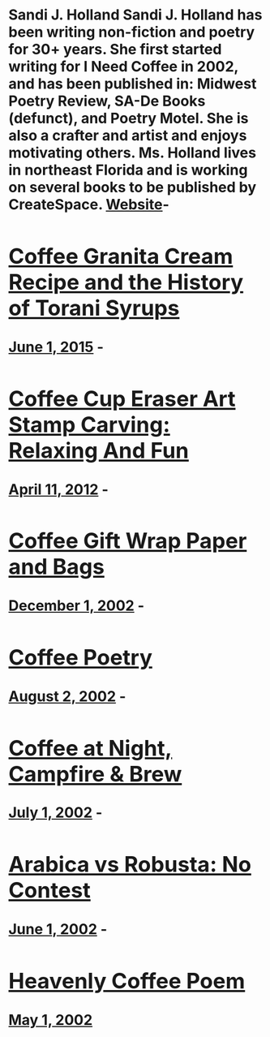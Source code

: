 # Sandi J. Holland Sandi J. Holland has been writing non-fiction and poetry for 30+ years. She first started writing for I Need Coffee in 2002, and has been published in: Midwest Poetry Review, SA-De Books (defunct), and Poetry Motel. She is also a crafter and artist and enjoys motivating others. Ms. Holland lives in northeast Florida and is working on several books to be published by CreateSpace. [Website](https://www.printaphoria.com/)- [<h2>Coffee Granita Cream Recipe and the History of Torani Syrups</h2>June 1, 2015](https://ineedcoffee.com/coffee-granita-cream-recipe-and-the-history-of-torani-syrups/) - [<h2>Coffee Cup Eraser Art Stamp Carving: Relaxing And Fun</h2>April 11, 2012](https://ineedcoffee.com/coffee-cup-eraser-art-stamp-carving-relaxing-and-fun/) - [<h2>Coffee Gift Wrap Paper and Bags</h2>December 1, 2002](https://ineedcoffee.com/coffee-gift-wrap-paper-and-bags/) - [<h2>Coffee Poetry</h2>August 2, 2002](https://ineedcoffee.com/coffee-poetry/) - [<h2>Coffee at Night, Campfire & Brew</h2>July 1, 2002](https://ineedcoffee.com/coffee-at-night-campfire-brew/) - [<h2>Arabica vs Robusta: No Contest</h2>June 1, 2002](https://ineedcoffee.com/arabica-vs-robusta-no-contest/) - [<h2>Heavenly Coffee Poem</h2>May 1, 2002](https://ineedcoffee.com/heavenly-coffee-poem/)